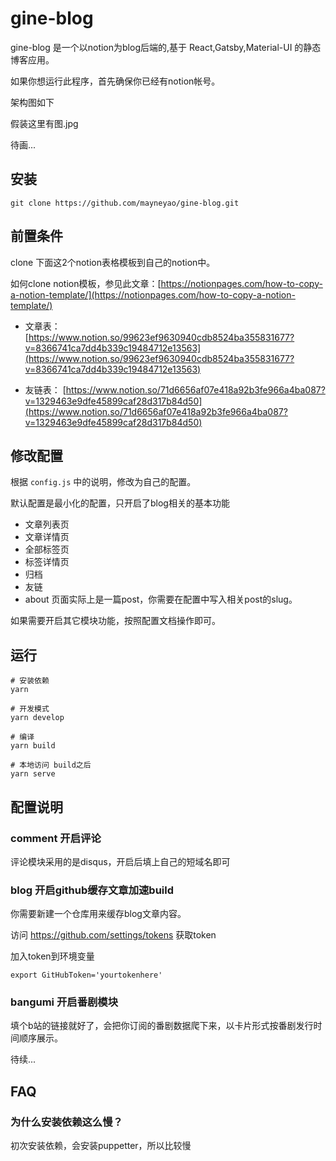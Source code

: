 # gine-blog

gine-blog 是一个以notion为blog后端的,基于 React,Gatsby,Material-UI 的静态博客应用。

如果你想运行此程序，首先确保你已经有notion帐号。

架构图如下

假装这里有图.jpg

待画... 

## 安装

```
git clone https://github.com/mayneyao/gine-blog.git
```

## 前置条件

clone 下面这2个notion表格模板到自己的notion中。

如何clone notion模板，参见此文章：[https://notionpages.com/how-to-copy-a-notion-template/](https://notionpages.com/how-to-copy-a-notion-template/)

- 文章表： [https://www.notion.so/99623ef9630940cdb8524ba355831677?v=8366741ca7dd4b339c19484712e13563](https://www.notion.so/99623ef9630940cdb8524ba355831677?v=8366741ca7dd4b339c19484712e13563)

- 友链表： [https://www.notion.so/71d6656af07e418a92b3fe966a4ba087?v=1329463e9dfe45899caf28d317b84d50](https://www.notion.so/71d6656af07e418a92b3fe966a4ba087?v=1329463e9dfe45899caf28d317b84d50)

## 修改配置

根据 `config.js` 中的说明，修改为自己的配置。

默认配置是最小化的配置，只开启了blog相关的基本功能

- 文章列表页
- 文章详情页
- 全部标签页
- 标签详情页
- 归档
- 友链
- about 页面实际上是一篇post，你需要在配置中写入相关post的slug。

如果需要开启其它模块功能，按照配置文档操作即可。

## 运行

    # 安装依赖
    yarn 
    
    # 开发模式
    yarn develop
    
    # 编译
    yarn build
    
    # 本地访问 build之后
    yarn serve



## 配置说明

### comment 开启评论

评论模块采用的是disqus，开启后填上自己的短域名即可


### blog 开启github缓存文章加速build 

你需要新建一个仓库用来缓存blog文章内容。

访问 https://github.com/settings/tokens 获取token 

加入token到环境变量

```
export GitHubToken='yourtokenhere'
```

### bangumi 开启番剧模块

填个b站的链接就好了，会把你订阅的番剧数据爬下来，以卡片形式按番剧发行时间顺序展示。

待续...

## FAQ

### 为什么安装依赖这么慢？
初次安装依赖，会安装puppetter，所以比较慢
